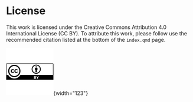# License

This work is licensed under the Creative Commons Attribution 4.0 International License (CC BY). To attribute this work, please follow use the recommended citation listed at the bottom of the `index.qmd` page.

![](images/cc-by.svg){width="123"}
